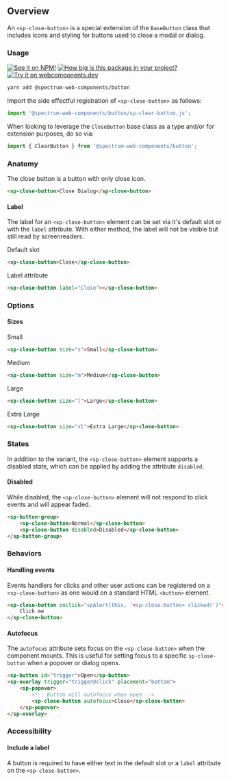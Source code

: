 ## Overview

An `<sp-close-button>` is a special extension of the `BaseButton` class that includes icons and styling for buttons used to close a modal or dialog.

### Usage

[![See it on NPM!](https://img.shields.io/npm/v/@spectrum-web-components/button?style=for-the-badge)](https://www.npmjs.com/package/@spectrum-web-components/button)
[![How big is this package in your project?](https://img.shields.io/bundlephobia/minzip/@spectrum-web-components/button?style=for-the-badge)](https://bundlephobia.com/result?p=@spectrum-web-components/button)
[![Try it on webcomponents.dev](https://img.shields.io/badge/Try%20it%20on-webcomponents.dev-green?style=for-the-badge)](https://webcomponents.dev/edit/collection/fO75441E1Q5ZlI0e9pgq/Zjc3o94DWuBkT4ve3dny/src/index.ts)

```zsh
yarn add @spectrum-web-components/button
```

Import the side effectful registration of `<sp-close-button>` as follows:

```ts
import '@spectrum-web-components/button/sp-clear-button.js';
```

When looking to leverage the `CloseButton` base class as a type and/or for extension purposes, do so via:

```ts
import { ClearButton } from '@spectrum-web-components/button';
```

### Anatomy

The close button is a button with only close icon.

```html
<sp-close-button>Close Dialog</sp-close-button>
```

#### Label

The label for an `<sp-close-button>` element can be set via it's default slot or with the `label` attribute. With either method, the label will not be visible but still read by screenreaders.

<sp-tabs selected="attribute" auto label="Labelling a button">
<sp-tab value="slot">Default slot</sp-tab>
<sp-tab-panel value="slot">

```html demo
<sp-close-button>Close</sp-close-button>
```

</sp-tab-panel>
<sp-tab value="attribute">Label attribute</sp-tab>
<sp-tab-panel value="attribute">

```html demo
<sp-close-button label="Close"></sp-close-button>
```

</sp-tab-panel>
</sp-tabs>

### Options

#### Sizes

<sp-tabs selected="m" auto label="Size attribute options">
<sp-tab value="s">Small</sp-tab>
<sp-tab-panel value="s">

```html demo
<sp-close-button size="s">Small</sp-close-button>
```

</sp-tab-panel>
<sp-tab value="m">Medium</sp-tab>
<sp-tab-panel value="m">

```html demo
<sp-close-button size="m">Medium</sp-close-button>
```

</sp-tab-panel>
<sp-tab value="l">Large</sp-tab>
<sp-tab-panel value="l">

```html demo
<sp-close-button size="l">Large</sp-close-button>
```

</sp-tab-panel>
<sp-tab value="xl">Extra Large</sp-tab>
<sp-tab-panel value="xl">

```html demo
<sp-close-button size="xl">Extra Large</sp-close-button>
```

</sp-tab-panel>
</sp-tabs>

### States

In addition to the variant, the `<sp-close-button>` element supports a disabled state, which can be applied by adding the attribute `disabled`.

#### Disabled

While disabled, the `<sp-close-button>` element will not respond to click events and will appear faded.

```html
<sp-button-group>
    <sp-close-button>Normal</sp-close-button>
    <sp-close-button disabled>Disabled</sp-close-button>
</sp-button-group>
```

### Behaviors

#### Handling events

Events handlers for clicks and other user actions can be registered on a
`<sp-close-button>` as one would on a standard HTML `<button>` element.

```html
<sp-close-button onclick="spAlert(this, '<sp-close-button> clicked!')">
    Click me
</sp-close-button>
```

#### Autofocus

The `autofocus` attribute sets focus on the `<sp-close-button>` when the component
mounts. This is useful for setting focus to a specific `sp-close-button` when a
popover or dialog opens.

```html
<sp-button id="trigger">Open</sp-button>
<sp-overlay trigger="trigger@click" placement="bottom">
    <sp-popover>
        <!-- Button will autofocus when open -->
        <sp-close-button autofocus>Close</sp-close-button>
    </sp-popover>
</sp-overlay>
```

### Accessibility

#### Include a label

A button is required to have either text in the default slot or a `label` attribute on the `<sp-close-button>`.
